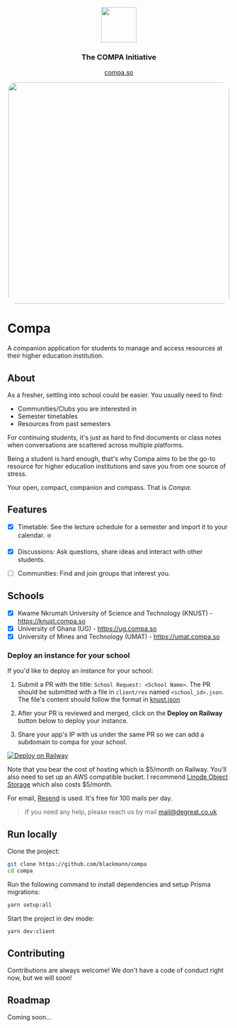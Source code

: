 <p align="center"><img src="client/public/sym-outline.svg" width="80"/></p>

<h3 align="center">The COMPA Initiative</h3>
<p align="center"><a href="https://compa.so">compa.so</a></p>

<p align="center"><img src="assets/sc-timetable.png" style="border-radius: 1rem" width="500"/></p>

# Compa

A companion application for students to manage and access resources at their higher education institution.

## About

As a fresher, settling into school could be easier. You usually need to find:

- Communities/Clubs you are interested in
- Semester timetables
- Resources from past semesters

For continuing students, it's just as hard to find documents or class notes when conversations are scattered across multiple platforms.

Being a student is hard enough, that's why Compa aims to be the go-to resource for higher education institutions and save you from one source of stress.

Your open, compact, companion and compass. That is _Compa_.

## Features

- [x] Timetable: See the lecture schedule for a semester and import it to your calendar. ❇️

- [x] Discussions: Ask questions, share ideas and interact with other students.

- [ ] Communities: Find and join groups that interest you.

## Schools

- [x] Kwame Nkrumah University of Science and Technology (KNUST) - <https://knust.compa.so>
- [x] University of Ghana (UG) - <https://ug.compa.so>
- [x] University of Mines and Technology (UMAT) - <https://umat.compa.so>

### Deploy an instance for your school

If you'd like to deploy an instance for your school:

1. Submit a PR with the title: `School Request: <School Name>`. The PR should be submitted with a file in `client/res` named `<school_id>.json`. The file's content should follow the format in [knust.json](/client/res/knust.json)

1. After your PR is reviewed and merged, click on the **Deploy on Railway** button below to deploy your instance.

1. Share your app's IP with us under the same PR so we can add a subdomain to compa for your school.

[![Deploy on Railway](https://railway.app/button.svg)](https://railway.app/template/VCnpoP)

Note that you bear the cost of hosting which is $5/month on Railway. You'll also need to set up an AWS compatible bucket. I recommend [Linode Object Storage](https://www.linode.com/docs/guides/platform/object-storage/) which also costs $5/month.

For email, [Resend](https://resend.com) is used. It's free for 100 mails per day.

> If you need any help, please reach us by mail mail@degreat.co.uk

## Run locally

Clone the project:

```bash
git clone https://github.com/blackmann/compa
cd compa
```

Run the following command to install dependencies and setup Prisma migrations:

```bash
yarn setup:all
```

Start the project in dev mode:

```bash
yarn dev:client
```

## Contributing

Contributions are always welcome! We don't have a code of conduct right now, but we will soon!

## Roadmap

Coming soon...
